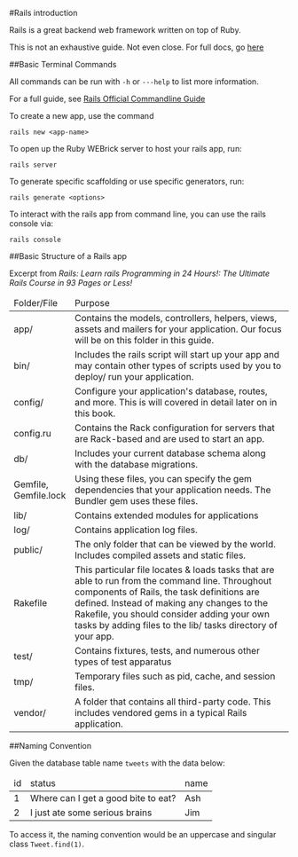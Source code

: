 #Rails introduction

Rails is a great backend web framework written on top of Ruby. 

This is not an exhaustive guide. Not even close. For full docs, go [here](http://api.rubyonrails.org/)

##Basic Terminal Commands

All commands can be run with ```-h``` or ```---help``` to list more information.

For a full guide, see [Rails Official Commandline Guide](http://guides.rubyonrails.org/command_line.html)

To create a new app, use the command

```rails new <app-name>```

To open up the Ruby WEBrick server to host your rails app, run:

```rails server```

To generate specific scaffolding or use specific generators, run:

```rails generate <options>```

To interact with the rails app from command line, you can use the rails console via:

```rails console```


##Basic Structure of a Rails app

Excerpt from <cite>Rails: Learn rails Programming in 24 Hours!: The Ultimate Rails Course in 93 Pages or Less!</cite>

<table>
	<thead>
		<tr>
			<td>Folder/File</td>
			<td>Purpose</td>
		</tr>
	</thead>
	<tbody>
		<tr>
			<td>app/</td>
			<td>Contains the models, controllers, helpers, views, assets and mailers for your application. Our focus will be on this folder in this guide.</td>
		</tr>
		<tr>
			<td>bin/</td>
			<td>Includes the rails script will start up your app and may contain other types of scripts used by you to deploy/ run your application.</td>
		</tr>
		<tr>
			<td>config/</td>
			<td>Configure your application's database, routes, and more. This is will covered in detail later on in this book.</td>
		</tr>
		<tr>
			<td>config.ru</td>
			<td>Contains the Rack configuration for servers that are Rack-based and are used to start an app.</td>
		</tr>
		<tr>
			<td>db/</td>
			<td>Includes your current database schema along with the database migrations.</td>
		</tr>				
		<tr>
			<td>Gemfile,<br>Gemfile.lock</td>
			<td>Using these files, you can specify the gem dependencies that your application needs. The Bundler gem uses these files.</td>
		</tr>
		<tr>
			<td>lib/</td>
			<td>Contains extended modules for applications</td>
		</tr>				
		<tr>
			<td>log/</td>
			<td>Contains application log files.</td>
		</tr>
		<tr>
			<td>public/</td>
			<td>The only folder that can be viewed by the world. Includes compiled assets and static files.</td>
		</tr>
		<tr>
			<td>Rakefile</td>
			<td>This particular file locates & loads tasks that are able to run from the command line. Throughout components of Rails, the task definitions are defined. Instead of making any changes to the Rakefile, you should consider adding your own tasks by adding files to the lib/ tasks directory of your app.</td>
		</tr>				
		<tr>
			<td>test/</td>
			<td>Contains fixtures, tests, and numerous other types of test apparatus</td>
		</tr>		
		<tr>
			<td>tmp/</td>
			<td>Temporary files such as pid, cache, and session files.</td>
		</tr>				
		<tr>
			<td>vendor/</td>
			<td>A folder that contains all third-party code. This includes vendored gems in a typical Rails application.</td>
		</tr>	
	</tbody>
</table>


##Naming Convention

Given the database table name ```tweets``` with the data below:

<table>
	<thead>
		<tr>
			<td>id</td>
			<td>status</td>
			<td>name</td>
		</tr>
	</thead>
	<tbody>
		<tr>
			<td>1</td>
			<td>Where can I get a good bite to eat?</td>
			<td>Ash</td>
		</tr>
		<tr>
			<td>2</td>
			<td>I just ate some serious brains</td>
			<td>Jim</td>
		</tr>
	</tbody>
</table>

To access it, the naming convention would be an uppercase and singular class ```Tweet.find(1)```.